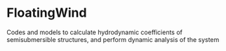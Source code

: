 # FloatingWind
Codes and models to calculate hydrodynamic coefficients of semisubmersible structures, and perform dynamic analysis of the system

